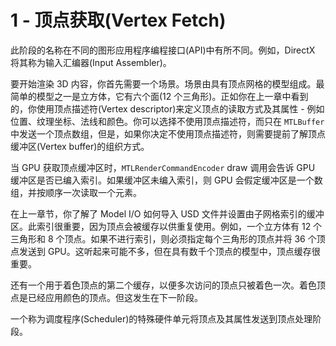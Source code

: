 # 1 - 顶点获取(Vertex Fetch)

此阶段的名称在不同的图形应用程序编程接口(API)中有所不同。例如，DirectX 将其称为输入汇编器(Input Assembler)。

要开始渲染 3D 内容，你首先需要一个场景。场景由具有顶点网格的模型组成。最简单的模型之一是立方体，它有六个面(12 个三角形)。正如你在上一章中看到的，你使用顶点描述符(Vertex descriptor)来定义顶点的读取方式及其属性 - 例如位置、纹理坐标、法线和颜色。你可以选择不使用顶点描述符，而只在 `MTLBuffer` 中发送一个顶点数组，但是，如果你决定不使用顶点描述符，则需要提前了解顶点缓冲区(Vertex buffer)的组织方式。

当 GPU 获取顶点缓冲区时，`MTLRenderCommandEncoder` draw 调用会告诉 GPU 缓冲区是否已编入索引。如果缓冲区未编入索引，则 GPU 会假定缓冲区是一个数组，并按顺序一次读取一个元素。

在上一章节，你了解了 Model I/O 如何导入 USD 文件并设置由子网格索引的缓冲区。此索引很重要，因为顶点会被缓存以供重复使用。例如，一个立方体有 12 个三角形和 8 个顶点。如果不进行索引，则必须指定每个三角形的顶点并将 36 个顶点发送到 GPU。这听起来可能不多，但在具有数千个顶点的模型中，顶点缓存很重要。

还有一个用于着色顶点的第二个缓存，以便多次访问的顶点只被着色一次。着色顶点是已经应用颜色的顶点。但这发生在下一阶段。

一个称为调度程序(Scheduler)的特殊硬件单元将顶点及其属性发送到顶点处理阶段。



